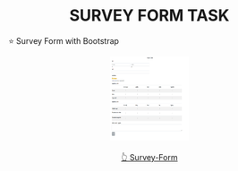 <h1 align="center">SURVEY FORM TASK </h1>
⭐ Survey Form with Bootstrap

<p align="center">
<img src="/Assert/survey-form.png" width="140px" height="150px" alt="Selva">
<br>
  <br>
<a href="https://surveyform-task.netlify.app/">👆  Survey-Form</a>
</p>
